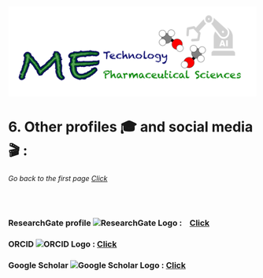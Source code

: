 ![](../images/cv-header.png)


# 6. Other profiles 🎓 and social media 🎬 :


###### Go back to the first page [Click](../README.md)

&nbsp;


### ResearchGate profile <img src="https://upload.wikimedia.org/wikipedia/commons/thumb/5/5e/ResearchGate_icon_SVG.svg/1024px-ResearchGate_icon_SVG.svg.png" alt="ResearchGate Logo" width="32" height="32"> : &nbsp;&nbsp; [Click](https://www.researchgate.net/profile/Thanet-Pitakbut)

### ORCID <img src="https://upload.wikimedia.org/wikipedia/commons/f/f7/Orcid_icon.png" alt="ORCID Logo" width="28" height="32"> : [Click](https://orcid.org/0000-0002-1159-3361)

### Google Scholar <img src="https://upload.wikimedia.org/wikipedia/commons/thumb/c/c7/Google_Scholar_logo.svg/512px-Google_Scholar_logo.svg.png" alt="Google Scholar Logo" width="32" height="32"> : [Click](https://scholar.google.com/citations?user=Pp4AzgMAAAAJ&hl=en)
